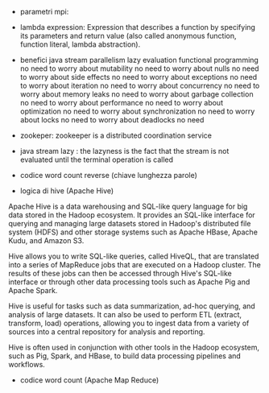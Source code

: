 - parametri mpi: 
- lambda expression: Expression that describes a function by specifying its parameters and return value (also called anonymous function, function literal, lambda abstraction).
- benefici java stream 
    parallelism
    lazy evaluation
    functional programming
    no need to worry about mutability
    no need to worry about nulls
    no need to worry about side effects
    no need to worry about exceptions
    no need to worry about iteration
    no need to worry about concurrency
    no need to worry about memory leaks
    no need to worry about garbage collection
    no need to worry about performance
    no need to worry about optimization
    no need to worry about synchronization
    no need to worry about locks
    no need to worry about deadlocks
    no need


- zookeper:  zookeeper is a distributed coordination service
- java stream lazy : the lazyness is the fact that the stream is not evaluated until the terminal operation is called
- codice word count reverse (chiave lunghezza parole)
- logica di hive (Apache Hive)

Apache Hive is a data warehousing and SQL-like query language for big data stored in the Hadoop ecosystem. It provides an SQL-like interface for querying and managing large datasets stored in Hadoop's distributed file system (HDFS) and other storage systems such as Apache HBase, Apache Kudu, and Amazon S3.

Hive allows you to write SQL-like queries, called HiveQL, that are translated into a series of MapReduce jobs that are executed on a Hadoop cluster. The results of these jobs can then be accessed through Hive's SQL-like interface or through other data processing tools such as Apache Pig and Apache Spark.

Hive is useful for tasks such as data summarization, ad-hoc querying, and analysis of large datasets. It can also be used to perform ETL (extract, transform, load) operations, allowing you to ingest data from a variety of sources into a central repository for analysis and reporting.

Hive is often used in conjunction with other tools in the Hadoop ecosystem, such as Pig, Spark, and HBase, to build data processing pipelines and workflows.



- codice word count (Apache Map Reduce)